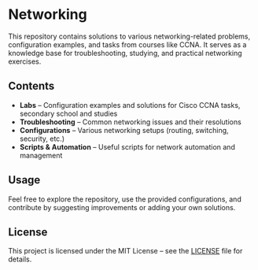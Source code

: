# Networking

This repository contains solutions to various networking-related problems, configuration examples, and tasks from courses like CCNA. It serves as a knowledge base for troubleshooting, studying, and practical networking exercises.

## Contents

- **Labs** – Configuration examples and solutions for Cisco CCNA tasks, secondary school and studies   
- **Troubleshooting** – Common networking issues and their resolutions  
- **Configurations** – Various networking setups (routing, switching, security, etc.)  
- **Scripts & Automation** – Useful scripts for network automation and management  

## Usage

Feel free to explore the repository, use the provided configurations, and contribute by suggesting improvements or adding your own solutions.

## License

This project is licensed under the MIT License – see the [LICENSE](LICENSE) file for details.
